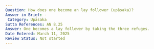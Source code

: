 ```yaml
---
Question: How does one become an lay follower (upāsaka)?
Answer in Brief: -
 Category: Upāsaka
Sutta References: AN 8.25
Answer: One becomes a lay follower by taking the three refuges.
Date Entered: March 11, 2025
Review Status: Not started
---
```

